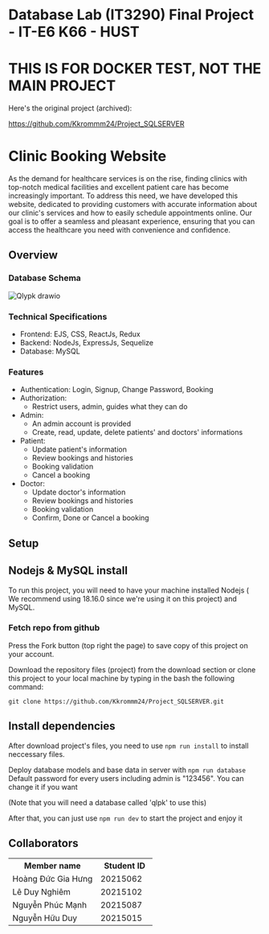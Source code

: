 # Database Lab (IT3290) Final Project - IT-E6 K66 - HUST

# THIS IS FOR DOCKER TEST, NOT THE MAIN PROJECT

Here's the original project (archived):

https://github.com/Kkrommm24/Project_SQLSERVER

# Clinic Booking Website

As the demand for healthcare services is on the rise, finding clinics with top-notch medical facilities and excellent patient care has become increasingly important. To address this need, we have developed this website, dedicated to providing customers with accurate information about our clinic's services and how to easily schedule appointments online. Our goal is to offer a seamless and pleasant experience, ensuring that you can access the healthcare you need with convenience and confidence.

## Overview

### Database Schema

![Qlypk drawio](https://github.com/Kkrommm24/Project_SQLSERVER/assets/90143646/6a300da9-f78a-48ea-a2ab-bdc9e812362f)

### Technical Specifications

- Frontend: EJS, CSS, ReactJs, Redux
- Backend: NodeJs, ExpressJs, Sequelize
- Database: MySQL

### Features

- Authentication: Login, Signup, Change Password, Booking
- Authorization:
  - Restrict users, admin, guides what they can do
- Admin:
  - An admin account is provided
  - Create, read, update, delete patients' and doctors' informations
- Patient:
  - Update patient's information
  - Review bookings and histories
  - Booking validation
  - Cancel a booking
- Doctor:
  - Update doctor's information
  - Review bookings and histories
  - Booking validation
  - Confirm, Done or Cancel a booking

## Setup

## Nodejs & MySQL install

To run this project, you will need to have your machine installed Nodejs ( We recommend using 18.16.0 since we're using it on this project) and MySQL.

### Fetch repo from github

Press the Fork button (top right the page) to save copy of this project on your account.

Download the repository files (project) from the download section or clone this project to your local machine by typing in the bash the following command:

```properties
git clone https://github.com/Kkrommm24/Project_SQLSERVER.git
```

## Install dependencies

After download project's files, you need to use `npm run install` to install neccessary files.

Deploy database models and base data in server with `npm run database`
Default password for every users including admin is "123456". You can change it if you want

(Note that you will need a database called 'qlpk' to use this)

After that, you can just use `npm run dev` to start the project and enjoy it

## Collaborators

<table>
    <tbody>
        <tr>
            <th align="center">Member name</th>
            <th align="center">Student ID</th>
        </tr>
        <tr>
            <td>Hoàng Đức Gia Hưng</td>
            <td align="center"> 20215062&nbsp;&nbsp;&nbsp;</td>
        </tr>
        <tr>
            <td>Lê Duy Nghiêm</td>
            <td align="center"> 20215102&nbsp;&nbsp;&nbsp;</td>
        </tr>
        <tr>
            <td>Nguyễn Phúc Mạnh</td>
            <td align="center"> 20215087&nbsp;&nbsp;&nbsp;</td>
        </tr>
        <tr>
            <td>Nguyễn Hữu Duy</td>
            <td align="center"> 20215015&nbsp;&nbsp;&nbsp;</td>
        </tr>
    </tbody>
</table>
